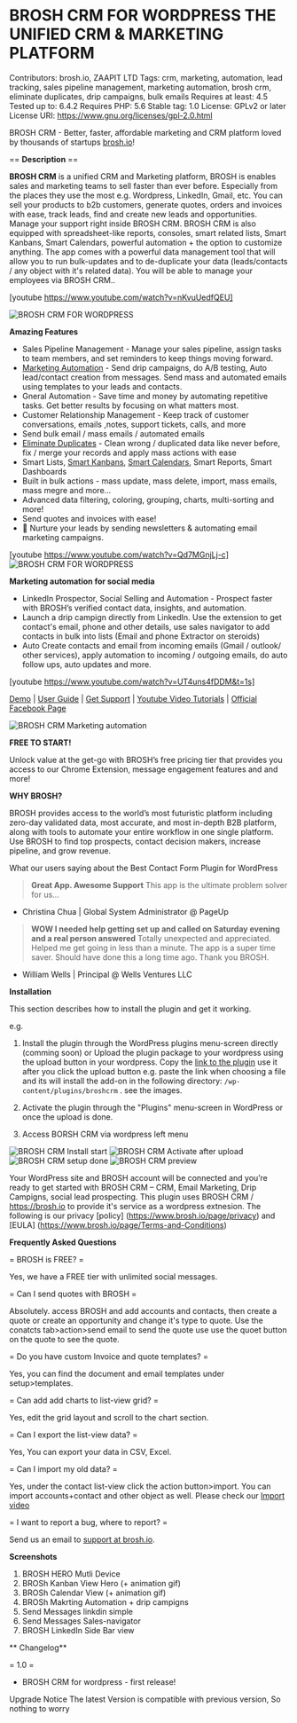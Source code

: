 # BROSH CRM FOR WORDPRESS THE UNIFIED CRM & MARKETING PLATFORM


Contributors: brosh.io,  ZAAPIT LTD
Tags: crm, marketing, automation, lead tracking, sales pipeline management, marketing automation, brosh crm, eliminate duplicates, drip campaigns, bulk emails
Requires at least: 4.5
Tested up to: 6.4.2
Requires PHP: 5.6
Stable tag: 1.0
License: GPLv2 or later
License URI: https://www.gnu.org/licenses/gpl-2.0.html

BROSH CRM - Better, faster, affordable marketing and CRM platform loved by thousands of startups [brosh.io](https://www.brosh.io)!

== **Description** ==

**BROSH CRM** is a unified CRM and Marketing platform, BROSH is  enables sales and marketing teams to sell faster than ever before. 
Especially from the places they use the most e.g. Wordpress, LinkedIn, Gmail, etc. 
You can sell your products to b2b customers, generate quotes, orders and invoices with ease, track leads, find and create new leads and opportunities. 
Manage your support right inside BROSH CRM. 
BROSH CRM is also equipped with spreadsheet-like reports, consoles, smart related lists, Smart Kanbans, Smart Calendars, powerful automation + the option to customize anything. 
The app comes with a powerful data management tool that will allow you to run bulk-updates and to de-duplicate your data (leads/contacts / any object with it's related data).
You will be able to manage your employees via BROSH CRM..

[youtube https://www.youtube.com/watch?v=nKvuUedfQEU]

![BROSH CRM FOR WORDPRESS](/screenshots/brosh_hero_10_2022_multi_device.jpg "BROSH CRM - Hero")

**Amazing Features** 

* Sales Pipeline Management - Manage your sales pipeline, assign tasks to team members, and set reminders to keep things moving forward.
* [Marketing Automation](https://www.brosh.io/page/marketing-automation-lead-to-sale) - Send drip campaigns, do A/B testing, Auto lead/contact creation from messages. Send mass and automated emails using templates to your leads and contacts.
* Gneral Automation - Save time and money by automating repetitive tasks. Get better results by focusing on what matters most.
* Customer Relationship Management - Keep track of customer conversations, emails ,notes, support tickets, calls, and more
* Send bulk email / mass emails / automated emails
* [Eliminate Duplicates](https://www.brosh.io/page/Bulk-Merge-brosh) - Clean wrong / duplicated data like never before, fix / merge your records and apply mass actions with ease
* Smart Lists, [Smart Kanbans](https://www.brosh.io/page/streamlining-workflow-kanban-brosh-crm), [Smart Calendars](https://www.brosh.io/page/smart-scheduling-calendar-anything), Smart Reports, Smart Dashboards
* Built in bulk actions - mass update, mass delete, import, mass emails, mass megre and more...
* Advanced data filtering, coloring, grouping, charts, multi-sorting and more!
* Send quotes and invoices with ease!
* 📧 Nurture your leads by sending newsletters & automating email marketing campaigns.

[youtube https://www.youtube.com/watch?v=Qd7MGnjLj-c]
![BROSH CRM FOR WORDPRESS](/screenshots/knaban_hero_2023.jpg "Kanban")

**Marketing automation for social media**

* LinkedIn Prospector, Social Selling and Automation - Prospect faster with BROSH’s verified contact data, insights, and automation.
* Launch a  drip campign directly from LinkedIn. Use the extension to get contact's email, phone and other details, use sales navigator to add contacts in bulk into lists (Email and phone Extractor on steroids)
* Auto Create contacts and email from incoming emails (Gmail / outlook/ other services), apply automation to incoming  / outgoing emails, do auto follow ups, auto updates and more.
  
[youtube https://www.youtube.com/watch?v=UT4uns4fDDM&t=1s]

[Demo](https://brosh.io/) | [User Guide](https://www.brosh.io/page/Videos) | [Get Support](https://www.brosh.io/page/about-us) | [Youtube Video Tutorials](https://www.youtube.com/watch?v=nKvuUedfQEU&list=UULF0LcuBJyzDtw2_cT_x-dapQ) | [Official Facebook Page](https://www.facebook.com/BROSHCRM)

![BROSH CRM Marketing automation](/screenshots/brosh_marketing_automation.jpg "Marketing automation")


**FREE TO START!**   

Unlock value at the get-go with BROSH’s free pricing tier that provides you access to our Chrome Extension, message engagement features and and more!


**WHY BROSH?** 
 
BROSH provides access to the world’s most futuristic platform including zero-day validated data, most accurate, and most in-depth B2B platform, along with tools to automate your entire workflow in one single platform. Use BROSH to find top prospects, contact decision makers, increase pipeline, and grow revenue.

 What our users saying about the Best Contact Form Plugin for WordPress 

>__Great App. Awesome Support__
>This app is the ultimate problem solver for us... 
-  Christina Chua |  Global System Administrator @ PageUp

>__WOW I needed help getting set up and called on Saturday evening and a real person answered__
>Totally unexpected and appreciated. Helped me get going in less than a minute. The app is a super time saver. Should have done this a long time ago. Thank you BROSH. 
- William Wells |  Principal @ Wells Ventures LLC



**Installation**

This section describes how to install the plugin and get it working.

e.g.


1. Install the plugin through the WordPress plugins menu-screen directly (comming soon)  or Upload the plugin package to your wordpress using the upload button in your wordpress. Copy the [link to the plugin](https://www.brosh.io/wordpress/broshcrm_light.gz) use it after you click the upload button e.g. paste the link when choosing a file and its will install the add-on in the following directory: `/wp-content/plugins/broshcrm` . see the images.

2. Activate the plugin through the "Plugins" menu-screen in WordPress or once the upload is done.

3. Access BORSH CRM via wordpress left menu 

![BROSH CRM Install start](/screenshots/wordpress_install2.jpg "Install start")
![BROSH CRM Activate after upload](/screenshots/wordpress_install25.jpg "Activate after upload")
![BROSH CRM setup done](/screenshots/wordpress_install35_pub.jpg "Install done")
![BROSH CRM preview](/screenshots/wordpress_install36_pub.jpg "brosh wordpress Preview2")



Your WordPress site and BROSH account will be connected and you’re ready to get started with BROSH CRM – CRM, Email Marketing, Drip Campigns, social lead prospecting.
This plugin uses BROSH CRM / https://brosh.io to provide it's service as a wordpress extnesion.
The following is our privacy [policy] (https://www.brosh.io/page/privacy) and [EULA] (https://www.brosh.io/page/Terms-and-Conditions)



**Frequently Asked Questions** 

= BROSH is FREE? =

Yes, we have a FREE tier with unlimited social messages.

= Can I send quotes with BROSH =

Absolutely. access BROSH and add accounts and contacts, then create a quote or create an opportunity and change it's type to quote. Use the conatcts tab>action>send email to send the quote use use the quoet button on the quote to see the quote.

= Do you have custom Invoice and quote templates? =

Yes, you can find the document and email templates under setup>templates.

= Can add add charts to list-view grid? =

Yes, edit the grid layout and scroll to the chart section.

= Can I export the list-view data? =

Yes, You can export your data in CSV, Excel.

= Can I import my old data? =

Yes, under the contact list-view click the action button>import. You can import accounts+contact and other object as well. Please check our <a href="https://www.youtube.com/watch?v=sL9cQL_nD6A&t=2s">Import video</a>

= I want to report a bug, where to report? =

Send us an email to <a href="mainto:support@brosh.io">support at brosh.io</a>.


**Screenshots** 

1. BROSH HERO Mutli Device
2. BROSh Kanban View Hero (+ animation gif)
3. BROSh Calendar View (+ animation gif)
4. BROSh Makrting Automation + drip campigns
5. Send Messages linkdin simple
6. Send Messages Sales-navigator
7. BROSH LinkedIn Side Bar view


** Changelog** 

= 1.0 =
* BROSH CRM for wordpress - first release!

 Upgrade Notice 
The latest Version is compatible with previous version, So nothing to worry

